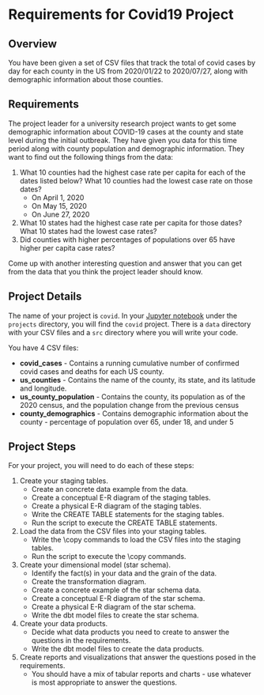# Requirements for Covid19 Project

## Overview
You have been given a set of CSV files that track the total of covid cases by day for each county in
the US from 2020/01/22 to 2020/07/27, along with demographic information about those counties.

## Requirements
The project leader for a university research project wants to get some demographic information about
COVID-19 cases at the county and state level during the initial outbreak. They have given you data
for this time period along with county population and demographic information. They want to find
out the following things from the data:

1) What 10 counties had the highest case rate per capita for each of the dates listed below? What 10 counties had the lowest case rate on those dates? 
   * On April 1, 2020
   * On May 15, 2020
   * On June 27, 2020
2) What 10 states had the highest case rate per capita for those dates? What 10 states had the lowest case rates?
3) Did counties with higher percentages of populations over 65 have higher per capita case rates?

Come up with another interesting question and answer that you can get from the data that you think 
the project leader should know.

## Project Details
The name of your project is `covid`. In your [Jupyter notebook](https://notebook.dei320.net) under the
`projects` directory, you will find the `covid` project. There is a `data` directory with your CSV 
files and a `src` directory where you will write your code.

You have 4 CSV files:
* **covid_cases** - Contains a running cumulative number of confirmed covid cases and deaths for each US county.
* **us_counties** - Contains the name of the county, its state, and its latitude and longitude.
* **us_county_population** - Contains the county, its population as of the 2020 census, and the population change from the previous census
* **county_demographics** - Contains demographic information about the county - percentage of population over 65, under 18, and under 5

## Project Steps
For your project, you will need to do each of these steps:
1) Create your staging tables.
   * Create an concrete data example from the data.
   * Create a conceptual E-R diagram of the staging tables.
   * Create a physical E-R diagram of the staging tables.
   * Write the CREATE TABLE statements for the staging tables.
   * Run the script to execute the CREATE TABLE statements.
2) Load the data from the CSV files into your staging tables.
   * Write the \copy commands to load the CSV files into the staging tables.
   * Run the script to execute the \copy commands.
3) Create your dimensional model (star schema).
   * Identify the fact(s) in your data and the grain of the data.
   * Create the transformation diagram.
   * Create a concrete example of the star schema data.
   * Create a conceptual E-R diagram of the star schema.
   * Create a physical E-R diagram of the star schema.
   * Write the dbt model files to create the star schema.
4) Create your data products.
   * Decide what data products you need to create to answer the questions in the requirements.
   * Write the dbt model files to create the data products.
5) Create reports and visualizations that answer the questions posed in the requirements.
   * You should have a mix of tabular reports and charts - use whatever is most appropriate to answer the questions.
